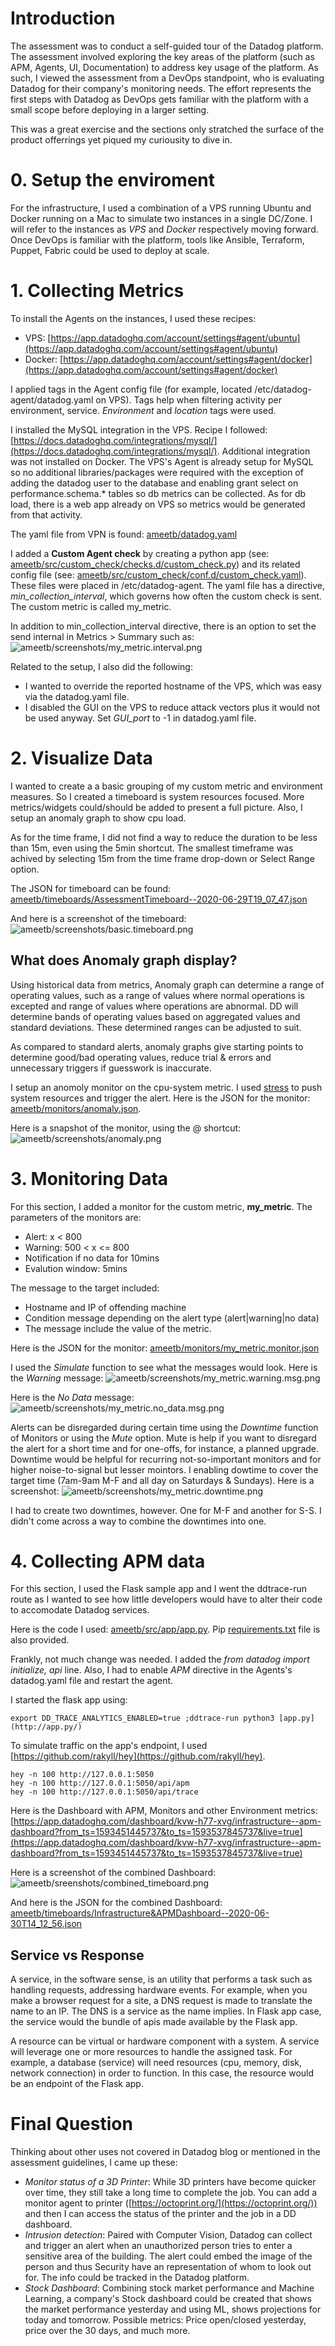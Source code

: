 # Introduction

The assessment was to conduct a self-guided tour of the Datadog platform. The assessment involved exploring the key areas of the platform (such as APM, Agents, UI, Documentation) to address key usage of the platform. As such, I viewed the assessment from a DevOps standpoint, who is evaluating Datadog for their company's monitoring needs. The effort represents the first steps with Datadog as DevOps gets familiar with the platform with a small scope before deploying in a larger setting.

This was a great exercise and the sections only stratched the surface of the product offerrings yet piqued my curiousity to dive in. 

# 0. Setup the enviroment

For the infrastructure, I used a combination of a VPS running Ubuntu and Docker running on a Mac to simulate two instances in a single DC/Zone. I will refer to the instances as *VPS* and *Docker* respectively moving forward. Once DevOps is familiar with the platform, tools like Ansible, Terraform, Puppet, Fabric could be used to deploy at scale. 

# 1. Collecting Metrics
To install the Agents on the instances, I used these recipes:
- VPS: [https://app.datadoghq.com/account/settings#agent/ubuntu](https://app.datadoghq.com/account/settings#agent/ubuntu)
- Docker: [https://app.datadoghq.com/account/settings#agent/docker](https://app.datadoghq.com/account/settings#agent/docker)

I applied tags in the Agent config file (for example, located /etc/datadog-agent/datadog.yaml on VPS). Tags help when filtering activity per environment, service.  *Environment* and *location* tags were used.

I installed the MySQL integration in the VPS. Recipe I followed: [https://docs.datadoghq.com/integrations/mysql/](https://docs.datadoghq.com/integrations/mysql/). Additional integration was not installed on Docker. The VPS's Agent is already setup for MySQL so no additional libraries/packages were required with the exception of adding the datadog user to the database and enabling grant select on performance.schema.* tables so db metrics can be collected. As for db load, there is a web app already on VPS so metrics would be generated from that activity.

The yaml file from VPN is found: [ameetb/datadog.yaml](ameetb/datadog.yaml)

I added a **Custom Agent check** by creating a python app (see: [ameetb/src/custom_check/checks.d/custom_check.py](ameetb/src/custom_check/checks.d/custom_check.py)) and its related config file (see: [ameetb/src/custom_check/conf.d/custom_check.yaml](ameetb/src/custom_check/conf.d/custom_check.yaml)).  These files were placed in /etc/datadog-agent. The yaml file has a directive, *min_collection_interval*,  which governs how often the custom check is sent. The custom metric is called my_metric.

In addition to min_collection_interval directive, there is an option to set the send internal in Metrics > Summary such as:
![ameetb/screenshots/my_metric.interval.png](ameetb/screenshots/my_metric.interval.png)

Related to the setup, I also did the following:
- I wanted to override the reported hostname of the VPS, which was easy via the datadog.yaml file.
- I disabled the GUI on the VPS to reduce attack vectors plus it would not be used anyway. Set *GUI_port* to -1 in datadog.yaml file.

# 2. Visualize Data

I wanted to create a a basic grouping of my custom metric and environment measures. So I created a timeboard is system resources focused. More metrics/widgets could/should be added to present a full picture. Also, I setup an anomaly graph to show cpu load. 

As for the time frame, I did not find a way to reduce the duration to be less than 15m, even using the 5min shortcut. The smallest timeframe was achived by selecting 15m from the time frame drop-down or Select Range option.

The JSON for timeboard can be found: [ameetb/timeboards/AssessmentTimeboard--2020-06-29T19_07_47.json](ameetb/timeboards/AssessmentTimeboard--2020-06-29T19_07_47.json)

And here is a screenshot of the timeboard: ![ameetb/screenshots/basic.timeboard.png](ameetb/screenshots/basic.timeboard.png)

## What does Anomaly graph display?

Using historical data from metrics, Anomaly graph can determine a range of operating values, such as a range of values where normal operations is excepted and range of values where operations are  abnormal. DD will determine bands of operating values based on aggregated values and standard deviations.  These determined ranges can be adjusted to suit. 

As compared to standard alerts, anomaly graphs give starting points to determine good/bad operating values, reduce trial & errors and unnecessary triggers if guesswork is inaccurate. 

I setup an anomoly monitor on the cpu-system metric. I used [stress](https://linux.die.net/man/1/stress) to push system resources and trigger the alert. 
Here is the JSON for the monitor: [ameetb/monitors/anomaly.json](ameetb/monitors/anomaly.json).

Here is a snapshot of the monitor, using the @ shortcut: ![ameetb/screenshots/anomaly.png](ameetb/screenshots/anomaly.png)

# 3. Monitoring Data

For this section, I added a monitor for the custom metric, **my_metric**. The parameters of the monitors are:
- Alert: x < 800
- Warning: 500 < x <= 800
- Notification if no data for 10mins
- Evalution window: 5mins

The message to the target included: 
- Hostname and IP of offending machine
- Condition message depending on the alert type (alert|warning|no data)
- The message include the value of the metric.

Here is the JSON for the monitor: [ameetb/monitors/my_metric.monitor.json](ameetb/monitors/my_metric.monitor.json) 

I used the *Simulate* function to see what the messages would look. Here is the *Warning* message: 
![ameetb/screenshots/my_metric.warning.msg.png](ameetb/screenshots/my_metric.no_data.msg.png) 

Here is the *No Data* message: 
![ameetb/screenshots/my_metric.no_data.msg.png](ameetb/screenshots/my_metric.no_data.msg.png) 

Alerts can be disregarded during certain time using the *Downtime* function of Monitors or using the *Mute* option. Mute is help if you want to disregard the alert for a short time and for one-offs, for instance, a planned upgrade.  Downtime would be helpful for recurring not-so-important monitors and for higher noise-to-signal but lesser mointors. I enabling dowtime to cover the target time (7am-9am M-F and all day on Saturdays & Sundays). Here is a screenshot: 
![ameetb/screenshots/my_metric.downtime.png](ameetb/screenshots/my_metric.downtime.png)

I had to create two downtimes, however. One for M-F and another for S-S. I didn't come across a way to combine the downtimes into one. 

# 4. Collecting APM data
For this section, I used the Flask sample app and I went the ddtrace-run route as I wanted to see how little developers would have to alter their code to accomodate Datadog services. 

Here is the code I used: [ameetb/src/app/app.py](ameetb/src/app/app.py). 
Pip [requirements.txt](ameetb/src/app/requirements.txt) file is also provided.

Frankly, not much change was needed. I added the *from datadog import  initialize, api* line. 
Also, I had to enable *APM* directive in the Agents's datadog.yaml file and restart the agent. 

I started the flask app using: 
```
export DD_TRACE_ANALYTICS_ENABLED=true ;ddtrace-run python3 [app.py](http://app.py/)
```

To simulate traffic on the app's endpoint, I used [https://github.com/rakyll/hey](https://github.com/rakyll/hey). 
```
hey -n 100 http://127.0.0.1:5050
hey -n 100 http://127.0.0.1:5050/api/apm
hey -n 100 http://127.0.0.1:5050/api/trace
```

Here is the Dashboard with APM, Monitors and other Environment metrics: [https://app.datadoghq.com/dashboard/kvw-h77-xvg/infrastructure--apm-dashboard?from_ts=1593451445737&to_ts=1593537845737&live=true](https://app.datadoghq.com/dashboard/kvw-h77-xvg/infrastructure--apm-dashboard?from_ts=1593451445737&to_ts=1593537845737&live=true)

Here is a screenshot of the combined Dashboard: 
![ameetb/sreenshots/combined_timeboard.png](ameetb/screenshots/combined_timeboard.png)

And here is the JSON for the combined Dashboard: [ameetb/timeboards/Infrastructure&APMDashboard--2020-06-30T14_12_56.json](ameetb/timeboards/Infrastructure&APMDashboard--2020-06-30T14_12_56.json)

## Service vs Response

A service, in the software sense, is an utility that performs a task such as handling requests, addressing hardware events. For example, when you make a browser request for a site, a DNS request is made to translate the name to an IP. The DNS is a service as the name implies.  In Flask app case, the service would the bundle of apis made available by the Flask app. 

A resource can be virtual or hardware component with a system.  A service will leverage one or more resources to handle the assigned task. For example, a database (service) will need resources (cpu, memory, disk, network connection) in order to function.  In this case, the resource would be an endpoint of the Flask app.  

# Final Question

Thinking about other uses not covered in Datadog blog or mentioned in the assessment guidelines, I came up these:
- *Monitor status of a 3D Printer*: While 3D printers have become quicker over time, they still take a long time to complete the job. You can add a monitor agent to printer ([https://octoprint.org/](https://octoprint.org/)) and then I can access the status of the printer and the job in a DD dashboard.
- *Intrusion detection*: Paired with Computer Vision, Datadog can collect and trigger an alert when an unauthorized person tries to enter a sensitive area of the building. The alert could embed the image of the person and thus Security have an representation of whom to look out for.  The info could be tracked in the Datadog platform.
- *Stock Dashboard*: Combining stock market performance and Machine Learning, a company's Stock dashboard could be created that shows the market performance yesterday and using ML, shows projections for today and tomorrow. Possible metrics: Price open/closed yesterday, price over the 30 days, and much more.
